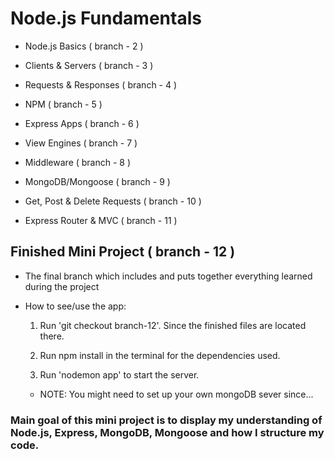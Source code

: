 # Node.js Fundamentals

- Node.js Basics ( branch - 2 )

- Clients & Servers ( branch - 3 )

- Requests & Responses ( branch - 4 )

- NPM ( branch - 5 )

- Express Apps ( branch - 6 )

- View Engines ( branch - 7 )

- Middleware ( branch - 8 )

- MongoDB/Mongoose ( branch - 9 )

- Get, Post & Delete Requests ( branch - 10 )

- Express Router & MVC ( branch - 11 )

## Finished Mini Project ( branch - 12 )

- The final branch which includes and puts together everything learned during the project

- How to see/use the app:

  1. Run 'git checkout branch-12'. Since the finished files are located there.

  2. Run npm install in the terminal for the dependencies used.

  3. Run 'nodemon app' to start the server.

  - NOTE: You might need to set up your own mongoDB sever since...

### Main goal of this mini project is to display my understanding of Node.js, Express, MongoDB, Mongoose and how I structure my code.
